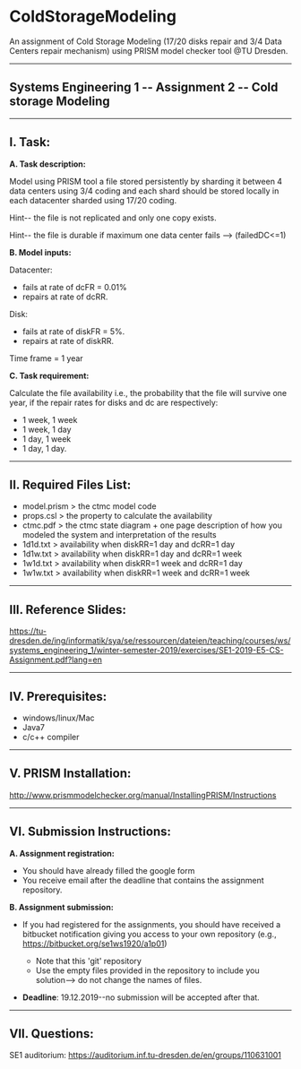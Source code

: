 # ColdStorageModeling
An assignment of Cold Storage Modeling (17/20 disks repair and 3/4 Data Centers repair mechanism) using PRISM model checker tool @TU Dresden.


---------------------------------------------------------------
Systems Engineering 1 -- Assignment 2 --  Cold storage Modeling
---------------------------------------------------------------

--------
I. Task: 
--------
**A. Task description:**

Model using PRISM tool a file stored persistently by sharding it between 4 data centers using 3/4 coding and each shard should be stored locally in each datacenter sharded using 17/20 coding.
  
Hint-- the file is not replicated and only one copy exists.

Hint-- the file is durable if maximum one data center fails --> (failedDC<=1)

**B. Model inputs:**

Datacenter: 
- fails at rate of dcFR = 0.01% 
- repairs at rate of dcRR.

Disk: 
- fails at rate of diskFR = 5%.
- repairs at rate of diskRR.

Time frame = 1 year

**C. Task requirement:**

Calculate the file availability i.e., the probability that the file will survive one year, if the repair rates for disks and dc are respectively:
* 1 week, 1 week
* 1 week, 1 day
* 1 day, 1 week
* 1 day, 1 day.


------------------------
II. Required Files List:
------------------------
+ model.prism  >  the ctmc model code
+ props.csl    >  the property to calculate the availability 
+ ctmc.pdf     >  the ctmc state diagram + one page description of how you modeled the system and interpretation of the results
+ 1d1d.txt     >  availability when diskRR=1 day and dcRR=1 day
+ 1d1w.txt     >  availability when diskRR=1 day and dcRR=1 week
+ 1w1d.txt     >  availability when diskRR=1 week and dcRR=1 day
+ 1w1w.txt     >  availability when diskRR=1 week and dcRR=1 week

----------------------
III. Reference Slides:
----------------------

https://tu-dresden.de/ing/informatik/sya/se/ressourcen/dateien/teaching/courses/ws/systems_engineering_1/winter-semester-2019/exercises/SE1-2019-E5-CS-Assignment.pdf?lang=en

------------------
IV. Prerequisites:
------------------
* windows/linux/Mac
* Java7
* c/c++ compiler 

----------------------
V. PRISM Installation:
----------------------
http://www.prismmodelchecker.org/manual/InstallingPRISM/Instructions

----------------------------
VI. Submission Instructions:
----------------------------
**A. Assignment registration:**

- You should have already filled the google form
- You receive email after the deadline that contains the assignment repository.

**B. Assignment submission:**
- If you had registered for the assignments, you should have received a bitbucket notification giving you access to your own repository (e.g., https://bitbucket.org/se1ws1920/a1p01) 
    * Note that this 'git' repository
    * Use the empty files provided in the repository to include you solution--> do not change the names of files.

- **Deadline**: 19.12.2019--no submission will be accepted after that.

---------------
VII. Questions:
---------------
SE1 auditorium: https://auditorium.inf.tu-dresden.de/en/groups/110631001